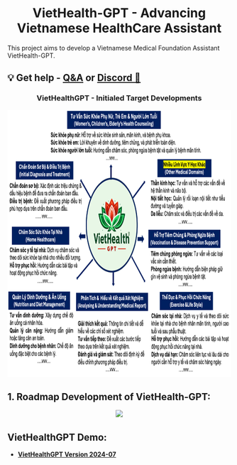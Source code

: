 
<h1 align="center">
  <span> VietHealth-GPT - Advancing Vietnamese HealthCare Assistant</span>
</h1>

This project aims to develop a Vietnamese Medical Foundation Assistant VietHealth-GPT.
## 💡 Get help - [Q&A](https://github.com/TranNhiem/Vietnamese_LLMs/discussions) or [Discord 💬](https://discord.gg/BC8Mqq8qYn)

<h3 align="center">
  <span> VietHealthGPT - Initialed Target Developments</span>
</h3>

<div align="center">
     <img width="auto" height="600px" src="./images/VietHealthGPT_medical_domains.png"/>
</div>

## 1. Roadmap Development of VietHealth-GPT: 

<div align="center">
     <img width="auto" height="400px" src="./GPTViet_llm.png"/>
</div>

## VietHealthGPT Demo: 
+ [**VietHealthGPT Version 2024-07**](http://140.115.53.104:6667/)
